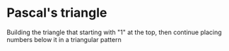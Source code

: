 # Pascal's triangle
Building the triangle that starting with "1" at the top, then continue placing numbers below it in a triangular pattern

